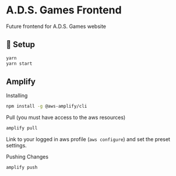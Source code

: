 # A.D.S. Games Frontend

Future frontend for A.D.S. Games website

## 🔧 Setup

```sh
yarn
yarn start
```

## Amplify

Installing

```sh
npm install -g @aws-amplify/cli
```

Pull (you must have access to the aws resources)

```sh
amplify pull
```

Link to your logged in aws profile (`aws configure`) and set the preset settings.

Pushing Changes

```sh
amplify push
```
